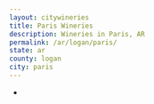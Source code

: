 ```yaml
---
layout: citywineries
title: Paris Wineries
description: Wineries in Paris, AR
permalink: /ar/logan/paris/
state: ar
county: logan
city: paris
---
```

-
